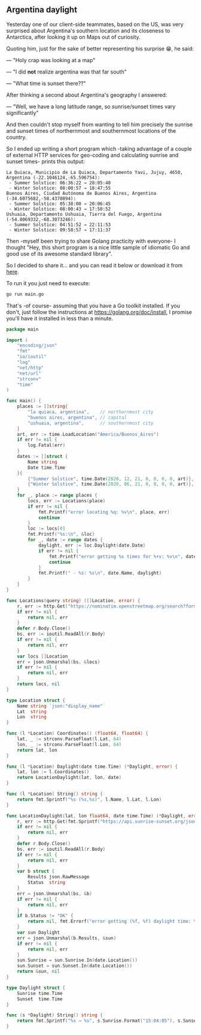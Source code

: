 ## Argentina daylight

Yesterday one of our client-side teammates, based on the US, was very surprised about Argentina's southern location
and its closeness to Antarctica, after looking it up on Maps out of curiosity.

Quoting him, just for the sake of better representing his surprise 😁, he said:

— "Holy crap was looking at a map"

— "I did **not** realize argentina was that far south"

— "What time is sunset there??"

After thinking a second about Argentina's geography I answered:

— "Well, we have a long latitude range, so sunrise/sunset times vary significantly"

And then couldn't stop myself from wanting to tell him precisely the sunrise and sunset times of northernmost and
southernmost locations of the country.

So I ended up writing a short program which -taking advantage of a couple of external HTTP services for geo-coding and
calculating sunrise and sunset times- prints this output:

```
La Quiaca, Municipio de La Quiaca, Departamento Yavi, Jujuy, 4650, Argentina (-22.1046124,-65.596754):
 - Summer Solstice: 06:36:22 → 20:05:40
 - Winter Solstice: 08:00:57 → 18:47:55
Buenos Aires, Ciudad Autónoma de Buenos Aires, Argentina (-34.6075682,-58.4370894):
 - Summer Solstice: 05:38:00 → 20:06:45
 - Winter Solstice: 08:00:43 → 17:50:52
Ushuaia, Departamento Ushuaia, Tierra del Fuego, Argentina (-54.8069332,-68.3073246):
 - Summer Solstice: 04:51:52 → 22:11:53
 - Winter Solstice: 09:58:57 → 17:11:37
```

Then -myself been trying to share Golang practicity with everyone- I thought "Hey, this short program is a nice
little sample of idiomatic Go and good use of its awesome standard library".

So I decided to share it... and you can read it below or download it from [here](argentina-daylight/main.go).

To run it you just need to execute:

```sh
go run main.go
```

That's -of course- assuming that you have a Go toolkit installed.
If you don't, just follow the instructions at https://golang.org/doc/install, I promise you'll have it installed in
less than a minute.

```go
package main

import (
	"encoding/json"
	"fmt"
	"io/ioutil"
	"log"
	"net/http"
	"net/url"
	"strconv"
	"time"
)

func main() {
	places := []string{
		"la quiaca, argentina",    // northernmost city
		"buenos aires, argentina", // capital
		"ushuaia, argentina",      // southernmost city
	}
	art, err := time.LoadLocation("America/Buenos_Aires")
	if err != nil {
		log.Fatal(err)
	}
	dates := []struct {
		Name string
		Date time.Time
	}{
		{"Summer Solstice", time.Date(2020, 12, 21, 0, 0, 0, 0, art)},
		{"Winter Solstice", time.Date(2020, 06, 21, 0, 0, 0, 0, art)},
	}
	for _, place := range places {
		locs, err := Locations(place)
		if err != nil {
			fmt.Printf("error locating %q: %v\n", place, err)
			continue
		}
		loc := locs[0]
		fmt.Printf("%s:\n", &loc)
		for _, date := range dates {
			daylight, err := loc.Daylight(date.Date)
			if err != nil {
				fmt.Printf("error getting %s times for %+v: %v\n", date.Name, loc, err)
				continue
			}
			fmt.Printf(" - %s: %s\n", date.Name, daylight)
		}
	}
}

func Locations(query string) ([]Location, error) {
	r, err := http.Get("https://nominatim.openstreetmap.org/search?format=json&q=" + url.QueryEscape(query))
	if err != nil {
		return nil, err
	}
	defer r.Body.Close()
	bs, err := ioutil.ReadAll(r.Body)
	if err != nil {
		return nil, err
	}
	var locs []Location
	err = json.Unmarshal(bs, &locs)
	if err != nil {
		return nil, err
	}
	return locs, nil
}

type Location struct {
	Name string `json:"display_name"`
	Lat  string
	Lon  string
}

func (l *Location) Coordinates() (float64, float64) {
	lat, _ := strconv.ParseFloat(l.Lat, 64)
	lon, _ := strconv.ParseFloat(l.Lon, 64)
	return lat, lon
}

func (l *Location) Daylight(date time.Time) (*Daylight, error) {
	lat, lon := l.Coordinates()
	return LocationDaylight(lat, lon, date)
}

func (l *Location) String() string {
	return fmt.Sprintf("%s (%s,%s)", l.Name, l.Lat, l.Lon)
}

func LocationDaylight(lat, lon float64, date time.Time) (*Daylight, error) {
	r, err := http.Get(fmt.Sprintf("https://api.sunrise-sunset.org/json?formatted=0&lat=%f&lng=%f&date=%s", lat, lon, date.Format("2006-01-02")))
	if err != nil {
		return nil, err
	}
	defer r.Body.Close()
	bs, err := ioutil.ReadAll(r.Body)
	if err != nil {
		return nil, err
	}
	var b struct {
		Results json.RawMessage
		Status  string
	}
	err = json.Unmarshal(bs, &b)
	if err != nil {
		return nil, err
	}
	if b.Status != "OK" {
		return nil, fmt.Errorf("error getting (%f, %f) daylight time: %s", lat, lon, b.Status)
	}
	var sun Daylight
	err = json.Unmarshal(b.Results, &sun)
	if err != nil {
		return nil, err
	}
	sun.Sunrise = sun.Sunrise.In(date.Location())
	sun.Sunset = sun.Sunset.In(date.Location())
	return &sun, nil
}

type Daylight struct {
	Sunrise time.Time
	Sunset  time.Time
}

func (s *Daylight) String() string {
	return fmt.Sprintf("%s → %s", s.Sunrise.Format("15:04:05"), s.Sunset.Format("15:04:05"))
}
```
